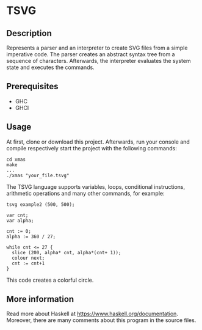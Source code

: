 TSVG
===============

## Description
Represents a parser and an interpreter to create SVG files from a simple imperative code. 
The parser creates an abstract syntax tree from a sequence of characters. 
Afterwards, the interpreter evaluates the system state and executes the commands.

## Prerequisites

+ GHC
+ GHCI

## Usage
At first, clone or download this project. Afterwards, run your console and compile respectively start the project with the following commands:
```
cd xmas
make
...
./xmas "your_file.tsvg"
```
The TSVG language supports variables, loops, conditional instructions, arithmetic operations and many other commands, for example:
```
tsvg example2 (500, 500);

var cnt;
var alpha;

cnt := 0;
alpha := 360 / 27;

while cnt <= 27 {  
  slice (200, alpha* cnt, alpha*(cnt+ 1));
  colour next;
  cnt := cnt+1
}
```
This code creates a colorful circle.

## More information
Read more about Haskell at https://www.haskell.org/documentation. Moreover, there are many comments about this program in the source files.
